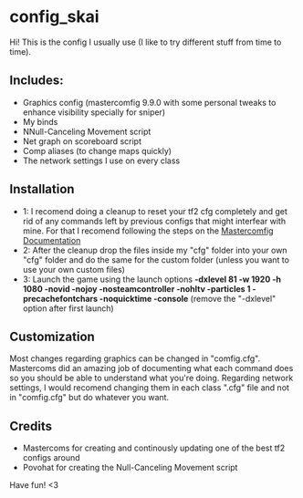 # config_skai
Hi! This is the config I usually use (I like to try different stuff from time to time).

## Includes:
- Graphics config (mastercomfig 9.9.0 with some personal tweaks to enhance visibility specially for sniper)
- My binds
- NNull-Canceling Movement script
- Net graph on scoreboard script
- Comp aliases (to change maps quickly)
- The network settings I use on every class

## Installation
- 1: I recomend doing a cleanup to reset your tf2 cfg completely and get rid of any commands left by previous configs that might interfear with mine. For that I recomend following the steps on the [Mastercomfig Documentation]([https://docs.mastercomfig.com/latest/setup/clean_up/])
- 2: After the cleanup drop the files inside my "cfg" folder into your own "cfg" folder and do the same for the custom folder (unless you want to use your own custom files)
- 3: Launch the game using the launch options **-dxlevel 81 -w 1920 -h 1080 -novid -nojoy -nosteamcontroller -nohltv -particles 1 -precachefontchars -noquicktime -console** (remove the "-dxlevel" option after first launch)

## Customization
Most changes regarding graphics can be changed in "comfig.cfg". Mastercoms did an amazing job of documenting what each command does so you should be able to understand what you're doing.
Regarding network settings, I would recomend changing them in each class ".cfg" file and not in "comfig.cfg" but do whatever you want.

## Credits
- Mastercoms for creating and continously updating one of the best tf2 configs around
- Povohat for creating the Null-Canceling Movement script

Have fun! <3
